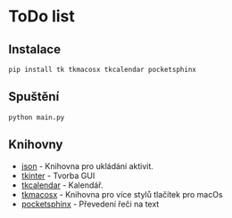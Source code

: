 # ToDo list

## Instalace
    pip install tk tkmacosx tkcalendar pocketsphinx

## Spuštění
    python main.py

## Knihovny
- [json](https://docs.python.org/3/library/json.html) - Knihovna pro ukládání aktivit.
- [tkinter](https://docs.python.org/3/library/tkinter.html) - Tvorba GUI
- [tkcalendar](https://pypi.org/project/tkcalendar/) - Kalendář.
- [tkmacosx](https://pypi.org/project/tkmacosx/) - Knihovna pro více stylů tlačítek pro macOs
- [pocketsphinx](https://pypi.org/project/pocketsphinx/) - Převedení řeči na text